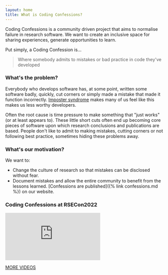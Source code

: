 ```yaml
---
layout: home
title: What is Coding Confessions?
---
```

Coding Confessions is a community driven project that aims to normalise failure in research software. 
We want to create an inclusive space for sharing experiences, generate opportunities to learn.

Put simply, a Coding Confession is...
<blockquote class="quotation">Where somebody admits to mistakes or bad practice in code they've developed</blockquote>

### What's the problem?

Everybody who develops software has, at some point, written some software badly, quickly, cut corners or simply made a mistake
that made it function incorrectly. [Imposter syndrome](https://dev.to/kevinhickssw/even-senior-developers-have-imposter-syndrome-4e8f) makes many
of us feel like this makes us less worthy developers.

Often the root cause is time pressure to make something that "just works" (or at least appears to). These little short cuts often end up 
becoming core pieces of software upon which research conclusions and publications are based. People don't like to admit to making mistakes,
cutting corners or not following best practice, sometimes hiding these problems away.

### What's our motivation?

We want to:
* Change the culture of research so that mistakes can be disclosed without fear.
* Document mistakes and allow the entire community to benefit from the lessons learned. [Confessions are published]({% link confessions.md %}) on
  our website.

### Coding Confessions at RSECon2022

<div class="video-container">
    <iframe src="https://www.youtube.com/embed/0BGYOYj7OjQ" title="YouTube video player" frameborder="0"
    allow="accelerometer; autoplay; clipboard-write; encrypted-media; gyroscope; picture-in-picture; web-share"
    allowfullscreen></iframe>
</div>

<a href="{% link videos.md %}" data-aos="zoom-out-up" data-aos-delay="1200" class="mt-5 btn primary-button aos-init aos-animate">MORE VIDEOS</a> 